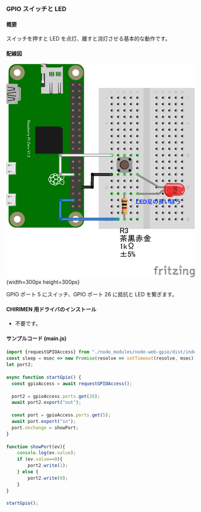 ### GPIO スイッチと LED

#### 概要
スイッチを押すと LED を点灯、離すと消灯させる基本的な動作です。

#### 配線図

![配線図](./PiZero_gpio-inout.png "schematic"){width=300px height=300px}

GPIO ポート 5 にスイッチ、GPIO ポート 26 に抵抗と LED を繋ぎます。

#### CHIRIMEN 用ドライバのインストール

- 不要です。

#### サンプルコード (main.js)

```javascript
import {requestGPIOAccess} from "./node_modules/node-web-gpio/dist/index.js";
const sleep = msec => new Promise(resolve => setTimeout(resolve, msec));
let port2;

async function startGpio() {
  const gpioAccess = await requestGPIOAccess();
  
  port2 = gpioAccess.ports.get(26);
  await port2.export("out");

  const port = gpioAccess.ports.get(5);
  await port.export("in");
  port.onchange = showPort;
}

function showPort(ev){
	console.log(ev.value);
    if (ev.value==0){
        port2.write(1);
    } else {
        port2.write(0);
    }
}

startGpio();
```
